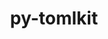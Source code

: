 ---
title: "py-tomlkit"
layout: cache
categories: [package, develop]
meta: {"compilers": ["none"], "num_specs": 96, "num_specs_by_stack": {"data-vis-sdk": 46, "e4s": 6, "e4s-neoverse-v2": 44, "root": 96}, "oss": ["ubuntu20.04", "ubuntu22.04"], "platforms": ["linux"], "stacks": ["data-vis-sdk", "e4s", "e4s-neoverse-v2", "root"], "targets": ["neoverse_v2", "x86_64_v3"], "versions": ["0.12.1"]}
spec_details: [{"compiler": "none", "hash": "2go7ej3zhfgriv2um5hfgjqn5u2zyudd", "os": "ubuntu20.04", "platform": "linux", "size": "-", "stacks": ["data-vis-sdk", "root"], "target": "x86_64_v3", "variants": ["build_system=python_pip"], "versions": ["0.12.1"]}, {"compiler": "none", "hash": "2iir4c4ayrfsohlyaq26iarumbfl7lbp", "os": "ubuntu22.04", "platform": "linux", "size": "-", "stacks": ["e4s-neoverse-v2", "root"], "target": "neoverse_v2", "variants": ["build_system=python_pip"], "versions": ["0.12.1"]}, {"compiler": "none", "hash": "2tgc656l3lewkrdzwjcg4jbebkshxv4s", "os": "ubuntu20.04", "platform": "linux", "size": "-", "stacks": ["data-vis-sdk", "root"], "target": "x86_64_v3", "variants": ["build_system=python_pip"], "versions": ["0.12.1"]}, {"compiler": "none", "hash": "2zambjpqtmkvlyhiy3k6imps3vxyubx4", "os": "ubuntu20.04", "platform": "linux", "size": "-", "stacks": ["data-vis-sdk", "root"], "target": "x86_64_v3", "variants": ["build_system=python_pip"], "versions": ["0.12.1"]}, {"compiler": "none", "hash": "3dqxoca6w5cyw4jxsgggeh5sw24uyqks", "os": "ubuntu22.04", "platform": "linux", "size": "-", "stacks": ["e4s-neoverse-v2", "root"], "target": "neoverse_v2", "variants": ["build_system=python_pip"], "versions": ["0.12.1"]}, {"compiler": "none", "hash": "4hyrckdu3leta5r4osdnnzp2hpjhfjmx", "os": "ubuntu22.04", "platform": "linux", "size": "-", "stacks": ["e4s-neoverse-v2", "root"], "target": "neoverse_v2", "variants": ["build_system=python_pip"], "versions": ["0.12.1"]}, {"compiler": "none", "hash": "4jmsfu3kz4y22lz6ebvxejehwui2nn6n", "os": "ubuntu20.04", "platform": "linux", "size": "-", "stacks": ["data-vis-sdk", "root"], "target": "x86_64_v3", "variants": ["build_system=python_pip"], "versions": ["0.12.1"]}, {"compiler": "none", "hash": "55ikja4lzwmtaphftjqdakstnbkpyolk", "os": "ubuntu22.04", "platform": "linux", "size": "-", "stacks": ["e4s-neoverse-v2", "root"], "target": "neoverse_v2", "variants": ["build_system=python_pip"], "versions": ["0.12.1"]}, {"compiler": "none", "hash": "5d4pjfwvxkv2skucedlmzxaw5d7t5r2u", "os": "ubuntu20.04", "platform": "linux", "size": "-", "stacks": ["data-vis-sdk", "root"], "target": "x86_64_v3", "variants": ["build_system=python_pip"], "versions": ["0.12.1"]}, {"compiler": "none", "hash": "5rq7oo6qmpiyk7pfa2zcvxq454vscqxt", "os": "ubuntu20.04", "platform": "linux", "size": "-", "stacks": ["data-vis-sdk", "root"], "target": "x86_64_v3", "variants": ["build_system=python_pip"], "versions": ["0.12.1"]}, {"compiler": "none", "hash": "66klfgqmhpibf4kgupclm2vg7yrwjbfr", "os": "ubuntu20.04", "platform": "linux", "size": "-", "stacks": ["data-vis-sdk", "root"], "target": "x86_64_v3", "variants": ["build_system=python_pip"], "versions": ["0.12.1"]}, {"compiler": "none", "hash": "6bhqoznogahlxfffxao54is3q5l4c5nh", "os": "ubuntu22.04", "platform": "linux", "size": "-", "stacks": ["e4s-neoverse-v2", "root"], "target": "neoverse_v2", "variants": ["build_system=python_pip"], "versions": ["0.12.1"]}, {"compiler": "none", "hash": "6jhdsyvhv7sywtgshxqnvrvytiu464lb", "os": "ubuntu22.04", "platform": "linux", "size": "-", "stacks": ["e4s-neoverse-v2", "root"], "target": "neoverse_v2", "variants": ["build_system=python_pip"], "versions": ["0.12.1"]}, {"compiler": "none", "hash": "6jldmw7754sfkzusbz3vezh6blb7oae4", "os": "ubuntu22.04", "platform": "linux", "size": "-", "stacks": ["e4s", "root"], "target": "x86_64_v3", "variants": ["build_system=python_pip"], "versions": ["0.12.1"]}, {"compiler": "none", "hash": "6vwmhzueu7quftmovllidexd56vkr6on", "os": "ubuntu22.04", "platform": "linux", "size": "-", "stacks": ["e4s-neoverse-v2", "root"], "target": "neoverse_v2", "variants": ["build_system=python_pip"], "versions": ["0.12.1"]}, {"compiler": "none", "hash": "6zburovfdm6utshib4czfj6uwhgb7a7e", "os": "ubuntu22.04", "platform": "linux", "size": "-", "stacks": ["e4s-neoverse-v2", "root"], "target": "neoverse_v2", "variants": ["build_system=python_pip"], "versions": ["0.12.1"]}, {"compiler": "none", "hash": "75egubnsvcgxbjvqo3ixs5fyep3dmsov", "os": "ubuntu22.04", "platform": "linux", "size": "-", "stacks": ["e4s-neoverse-v2", "root"], "target": "neoverse_v2", "variants": ["build_system=python_pip"], "versions": ["0.12.1"]}, {"compiler": "none", "hash": "7d6pznqxzublnle7ebnglygka6a5ahc5", "os": "ubuntu20.04", "platform": "linux", "size": "-", "stacks": ["data-vis-sdk", "root"], "target": "x86_64_v3", "variants": ["build_system=python_pip"], "versions": ["0.12.1"]}, {"compiler": "none", "hash": "7fdbtt3k5y3oj2lyptwh2b2d5hu4tsby", "os": "ubuntu22.04", "platform": "linux", "size": "-", "stacks": ["e4s-neoverse-v2", "root"], "target": "neoverse_v2", "variants": ["build_system=python_pip"], "versions": ["0.12.1"]}, {"compiler": "none", "hash": "7kmjhborw5fwxhzaucs6ts7pj6y6lhkr", "os": "ubuntu22.04", "platform": "linux", "size": "-", "stacks": ["e4s", "root"], "target": "x86_64_v3", "variants": ["build_system=python_pip"], "versions": ["0.12.1"]}, {"compiler": "none", "hash": "7t7ot5u6lqu3xbrc427wxjm52to7ckxs", "os": "ubuntu22.04", "platform": "linux", "size": "-", "stacks": ["e4s-neoverse-v2", "root"], "target": "neoverse_v2", "variants": ["build_system=python_pip"], "versions": ["0.12.1"]}, {"compiler": "none", "hash": "ajgfqtkuj7n2jjcdbzvqlxov47qucnlr", "os": "ubuntu20.04", "platform": "linux", "size": "-", "stacks": ["data-vis-sdk", "root"], "target": "x86_64_v3", "variants": ["build_system=python_pip"], "versions": ["0.12.1"]}, {"compiler": "none", "hash": "b2urvmlor6xhn736xm37d2mhy5sem5mb", "os": "ubuntu20.04", "platform": "linux", "size": "-", "stacks": ["data-vis-sdk", "root"], "target": "x86_64_v3", "variants": ["build_system=python_pip"], "versions": ["0.12.1"]}, {"compiler": "none", "hash": "bhmvdgf2353aiwhmm4uj2nz46rgfewer", "os": "ubuntu20.04", "platform": "linux", "size": "-", "stacks": ["data-vis-sdk", "root"], "target": "x86_64_v3", "variants": ["build_system=python_pip"], "versions": ["0.12.1"]}, {"compiler": "none", "hash": "bjohbcwvpfxumsabajejcfxpgno36gkf", "os": "ubuntu20.04", "platform": "linux", "size": "-", "stacks": ["data-vis-sdk", "root"], "target": "x86_64_v3", "variants": ["build_system=python_pip"], "versions": ["0.12.1"]}, {"compiler": "none", "hash": "bvmj3fn5hjhn4ab74y6wnbc3vyjwkb4e", "os": "ubuntu22.04", "platform": "linux", "size": "-", "stacks": ["e4s-neoverse-v2", "root"], "target": "neoverse_v2", "variants": ["build_system=python_pip"], "versions": ["0.12.1"]}, {"compiler": "none", "hash": "c4gn75vdabrvv2lohessbz27oddevcsl", "os": "ubuntu20.04", "platform": "linux", "size": "-", "stacks": ["data-vis-sdk", "root"], "target": "x86_64_v3", "variants": ["build_system=python_pip"], "versions": ["0.12.1"]}, {"compiler": "none", "hash": "c64qphle5fmz7ezzhambpckae5zsm22s", "os": "ubuntu22.04", "platform": "linux", "size": "-", "stacks": ["e4s-neoverse-v2", "root"], "target": "neoverse_v2", "variants": ["build_system=python_pip"], "versions": ["0.12.1"]}, {"compiler": "none", "hash": "cmhky23ndfu4e6v2rr24pkudjf3dxsv4", "os": "ubuntu20.04", "platform": "linux", "size": "-", "stacks": ["data-vis-sdk", "root"], "target": "x86_64_v3", "variants": ["build_system=python_pip"], "versions": ["0.12.1"]}, {"compiler": "none", "hash": "d23bw6wtn6ceyjfbe6yzymey2qotj2gf", "os": "ubuntu20.04", "platform": "linux", "size": "-", "stacks": ["data-vis-sdk", "root"], "target": "x86_64_v3", "variants": ["build_system=python_pip"], "versions": ["0.12.1"]}, {"compiler": "none", "hash": "dcfuuqa4rwhw2dcy7prmrgsr3agob6mi", "os": "ubuntu22.04", "platform": "linux", "size": "-", "stacks": ["e4s-neoverse-v2", "root"], "target": "neoverse_v2", "variants": ["build_system=python_pip"], "versions": ["0.12.1"]}, {"compiler": "none", "hash": "dyfec5rr3nyludpfcscazqlysrvibtlr", "os": "ubuntu20.04", "platform": "linux", "size": "-", "stacks": ["data-vis-sdk", "root"], "target": "x86_64_v3", "variants": ["build_system=python_pip"], "versions": ["0.12.1"]}, {"compiler": "none", "hash": "e24lqfwpq7oxdos6nh3ryhlm52tajthl", "os": "ubuntu22.04", "platform": "linux", "size": "-", "stacks": ["e4s-neoverse-v2", "root"], "target": "neoverse_v2", "variants": ["build_system=python_pip"], "versions": ["0.12.1"]}, {"compiler": "none", "hash": "e6rfz6j4bbewjxrgrna33ugvqj3uxunr", "os": "ubuntu22.04", "platform": "linux", "size": "-", "stacks": ["e4s-neoverse-v2", "root"], "target": "neoverse_v2", "variants": ["build_system=python_pip"], "versions": ["0.12.1"]}, {"compiler": "none", "hash": "ecm4rwda4tjlurzf6npg3aimweooihss", "os": "ubuntu20.04", "platform": "linux", "size": "-", "stacks": ["data-vis-sdk", "root"], "target": "x86_64_v3", "variants": ["build_system=python_pip"], "versions": ["0.12.1"]}, {"compiler": "none", "hash": "eu22q7cfuoyploikhg26syfhmo5dryl4", "os": "ubuntu20.04", "platform": "linux", "size": "-", "stacks": ["data-vis-sdk", "root"], "target": "x86_64_v3", "variants": ["build_system=python_pip"], "versions": ["0.12.1"]}, {"compiler": "none", "hash": "eusmlo5kob4mhuqyufaqhciutrzqina4", "os": "ubuntu20.04", "platform": "linux", "size": "-", "stacks": ["data-vis-sdk", "root"], "target": "x86_64_v3", "variants": ["build_system=python_pip"], "versions": ["0.12.1"]}, {"compiler": "none", "hash": "eziuziozrhm6tace7dmsc5ba3w4s4nzk", "os": "ubuntu22.04", "platform": "linux", "size": "-", "stacks": ["e4s-neoverse-v2", "root"], "target": "neoverse_v2", "variants": ["build_system=python_pip"], "versions": ["0.12.1"]}, {"compiler": "none", "hash": "f5kjkmnfuuskrvzkpucokbnfuiknqscq", "os": "ubuntu22.04", "platform": "linux", "size": "-", "stacks": ["e4s-neoverse-v2", "root"], "target": "neoverse_v2", "variants": ["build_system=python_pip"], "versions": ["0.12.1"]}, {"compiler": "none", "hash": "fe5p55f5m55jir5fub3ds62qcrm55jkn", "os": "ubuntu22.04", "platform": "linux", "size": "-", "stacks": ["e4s-neoverse-v2", "root"], "target": "neoverse_v2", "variants": ["build_system=python_pip"], "versions": ["0.12.1"]}, {"compiler": "none", "hash": "fm2veergn6t7kxkarvosc67p26p6fzte", "os": "ubuntu20.04", "platform": "linux", "size": "-", "stacks": ["data-vis-sdk", "root"], "target": "x86_64_v3", "variants": ["build_system=python_pip"], "versions": ["0.12.1"]}, {"compiler": "none", "hash": "fv5d6vdkz3odtcc7pfitpuwynpeh6zy4", "os": "ubuntu22.04", "platform": "linux", "size": "-", "stacks": ["e4s-neoverse-v2", "root"], "target": "neoverse_v2", "variants": ["build_system=python_pip"], "versions": ["0.12.1"]}, {"compiler": "none", "hash": "gbcriiewwzwq2ooqt7mvvojmdvq6x2bb", "os": "ubuntu20.04", "platform": "linux", "size": "-", "stacks": ["data-vis-sdk", "root"], "target": "x86_64_v3", "variants": ["build_system=python_pip"], "versions": ["0.12.1"]}, {"compiler": "none", "hash": "gmo2xzsimhdw6fqw455la3lawoijlepv", "os": "ubuntu22.04", "platform": "linux", "size": "-", "stacks": ["e4s-neoverse-v2", "root"], "target": "neoverse_v2", "variants": ["build_system=python_pip"], "versions": ["0.12.1"]}, {"compiler": "none", "hash": "gpo4jaj2s2kdh2veqpbrmsuet4yoaooj", "os": "ubuntu22.04", "platform": "linux", "size": "-", "stacks": ["e4s-neoverse-v2", "root"], "target": "neoverse_v2", "variants": ["build_system=python_pip"], "versions": ["0.12.1"]}, {"compiler": "none", "hash": "gsorosc7xoelov5b4bhmqlnwuoeyxwaj", "os": "ubuntu20.04", "platform": "linux", "size": "-", "stacks": ["data-vis-sdk", "root"], "target": "x86_64_v3", "variants": ["build_system=python_pip"], "versions": ["0.12.1"]}, {"compiler": "none", "hash": "guatqxki2y7ij33xrlnifavxwyaa5hpo", "os": "ubuntu20.04", "platform": "linux", "size": "-", "stacks": ["data-vis-sdk", "root"], "target": "x86_64_v3", "variants": ["build_system=python_pip"], "versions": ["0.12.1"]}, {"compiler": "none", "hash": "gwoeqiqtb6i5lff4gznzsobxldq7z6uu", "os": "ubuntu20.04", "platform": "linux", "size": "-", "stacks": ["data-vis-sdk", "root"], "target": "x86_64_v3", "variants": ["build_system=python_pip"], "versions": ["0.12.1"]}, {"compiler": "none", "hash": "h2ub7ebogkzat6scj4apbu2dzhkx45em", "os": "ubuntu22.04", "platform": "linux", "size": "-", "stacks": ["e4s-neoverse-v2", "root"], "target": "neoverse_v2", "variants": ["build_system=python_pip"], "versions": ["0.12.1"]}, {"compiler": "none", "hash": "h4mbfgz4z5q4kokcgji3hphpt3ozayrw", "os": "ubuntu20.04", "platform": "linux", "size": "-", "stacks": ["data-vis-sdk", "root"], "target": "x86_64_v3", "variants": ["build_system=python_pip"], "versions": ["0.12.1"]}, {"compiler": "none", "hash": "hdtsspp7koc3kjsncqsrdingaiyoxpgc", "os": "ubuntu20.04", "platform": "linux", "size": "-", "stacks": ["data-vis-sdk", "root"], "target": "x86_64_v3", "variants": ["build_system=python_pip"], "versions": ["0.12.1"]}, {"compiler": "none", "hash": "inrc322i55idlzfidkfox6243l3iuhwv", "os": "ubuntu20.04", "platform": "linux", "size": "-", "stacks": ["data-vis-sdk", "root"], "target": "x86_64_v3", "variants": ["build_system=python_pip"], "versions": ["0.12.1"]}, {"compiler": "none", "hash": "itlwjzxckp6inny766wjx3nyvks5eauz", "os": "ubuntu20.04", "platform": "linux", "size": "-", "stacks": ["data-vis-sdk", "root"], "target": "x86_64_v3", "variants": ["build_system=python_pip"], "versions": ["0.12.1"]}, {"compiler": "none", "hash": "j5c66ntds3bb2imklmatfoquwkajcfic", "os": "ubuntu20.04", "platform": "linux", "size": "-", "stacks": ["data-vis-sdk", "root"], "target": "x86_64_v3", "variants": ["build_system=python_pip"], "versions": ["0.12.1"]}, {"compiler": "none", "hash": "j62ruil5ofm2xvkjkq7unae3oah7qgop", "os": "ubuntu20.04", "platform": "linux", "size": "-", "stacks": ["data-vis-sdk", "root"], "target": "x86_64_v3", "variants": ["build_system=python_pip"], "versions": ["0.12.1"]}, {"compiler": "none", "hash": "jlxxgzulbvvrxcdj4bj5dyz7jp57rzoe", "os": "ubuntu22.04", "platform": "linux", "size": "-", "stacks": ["e4s", "root"], "target": "x86_64_v3", "variants": ["build_system=python_pip"], "versions": ["0.12.1"]}, {"compiler": "none", "hash": "k7k4eomvheg7owlz5qmlmdjroxc5dl7j", "os": "ubuntu20.04", "platform": "linux", "size": "-", "stacks": ["data-vis-sdk", "root"], "target": "x86_64_v3", "variants": ["build_system=python_pip"], "versions": ["0.12.1"]}, {"compiler": "none", "hash": "ktoqhzcaroket4rmahrel4gahvtuawm5", "os": "ubuntu22.04", "platform": "linux", "size": "-", "stacks": ["e4s-neoverse-v2", "root"], "target": "neoverse_v2", "variants": ["build_system=python_pip"], "versions": ["0.12.1"]}, {"compiler": "none", "hash": "l2w2a5v3vywz36qgt76ubbazmzxlhml5", "os": "ubuntu22.04", "platform": "linux", "size": "-", "stacks": ["e4s-neoverse-v2", "root"], "target": "neoverse_v2", "variants": ["build_system=python_pip"], "versions": ["0.12.1"]}, {"compiler": "none", "hash": "le3ef7tohpoh2bydgnb6y5ca6evd63nu", "os": "ubuntu22.04", "platform": "linux", "size": "-", "stacks": ["e4s-neoverse-v2", "root"], "target": "neoverse_v2", "variants": ["build_system=python_pip"], "versions": ["0.12.1"]}, {"compiler": "none", "hash": "lolkeu3hkqlbldrjx5l73kxdg4sow5vs", "os": "ubuntu20.04", "platform": "linux", "size": "-", "stacks": ["data-vis-sdk", "root"], "target": "x86_64_v3", "variants": ["build_system=python_pip"], "versions": ["0.12.1"]}, {"compiler": "none", "hash": "me3x2stviovua5li4ulgh36sz5lblnt2", "os": "ubuntu20.04", "platform": "linux", "size": "-", "stacks": ["data-vis-sdk", "root"], "target": "x86_64_v3", "variants": ["build_system=python_pip"], "versions": ["0.12.1"]}, {"compiler": "none", "hash": "mebbqu3lxdcovae6krs6y4ykwdy5dfgf", "os": "ubuntu22.04", "platform": "linux", "size": "-", "stacks": ["e4s-neoverse-v2", "root"], "target": "neoverse_v2", "variants": ["build_system=python_pip"], "versions": ["0.12.1"]}, {"compiler": "none", "hash": "mfk5rwaheqyzgdwp5vs4wpotjj3z3pai", "os": "ubuntu22.04", "platform": "linux", "size": "-", "stacks": ["e4s-neoverse-v2", "root"], "target": "neoverse_v2", "variants": ["build_system=python_pip"], "versions": ["0.12.1"]}, {"compiler": "none", "hash": "msuhetfpnscmfxkawovypnl7skrcrvxs", "os": "ubuntu20.04", "platform": "linux", "size": "-", "stacks": ["data-vis-sdk", "root"], "target": "x86_64_v3", "variants": ["build_system=python_pip"], "versions": ["0.12.1"]}, {"compiler": "none", "hash": "n5njrmrksn7wadf7hzldgit7v3hvuc2o", "os": "ubuntu22.04", "platform": "linux", "size": "-", "stacks": ["e4s", "root"], "target": "x86_64_v3", "variants": ["build_system=python_pip"], "versions": ["0.12.1"]}, {"compiler": "none", "hash": "n7v6nkaxxqacksa7wkvq4vl6wmrhme3r", "os": "ubuntu20.04", "platform": "linux", "size": "-", "stacks": ["data-vis-sdk", "root"], "target": "x86_64_v3", "variants": ["build_system=python_pip"], "versions": ["0.12.1"]}, {"compiler": "none", "hash": "naz7pwdpi22aqwtgldjcq3z75bxzhkrs", "os": "ubuntu20.04", "platform": "linux", "size": "-", "stacks": ["data-vis-sdk", "root"], "target": "x86_64_v3", "variants": ["build_system=python_pip"], "versions": ["0.12.1"]}, {"compiler": "none", "hash": "otc4gkscm5d7r2kwz35mxgbhrvqnuwit", "os": "ubuntu22.04", "platform": "linux", "size": "-", "stacks": ["e4s-neoverse-v2", "root"], "target": "neoverse_v2", "variants": ["build_system=python_pip"], "versions": ["0.12.1"]}, {"compiler": "none", "hash": "otyg43kqnwvdc4mtwxnog7s65gpe7jn2", "os": "ubuntu22.04", "platform": "linux", "size": "-", "stacks": ["e4s-neoverse-v2", "root"], "target": "neoverse_v2", "variants": ["build_system=python_pip"], "versions": ["0.12.1"]}, {"compiler": "none", "hash": "oufyh6ihzqdqvvgj7x7fg6tltwuso2ns", "os": "ubuntu22.04", "platform": "linux", "size": "-", "stacks": ["e4s-neoverse-v2", "root"], "target": "neoverse_v2", "variants": ["build_system=python_pip"], "versions": ["0.12.1"]}, {"compiler": "none", "hash": "px6lwlaaapyqtlquan7ezuvr6pvgztbc", "os": "ubuntu22.04", "platform": "linux", "size": "-", "stacks": ["e4s-neoverse-v2", "root"], "target": "neoverse_v2", "variants": ["build_system=python_pip"], "versions": ["0.12.1"]}, {"compiler": "none", "hash": "qmzdoerplieylzyp6bm33jpcsaqsaeah", "os": "ubuntu20.04", "platform": "linux", "size": "-", "stacks": ["data-vis-sdk", "root"], "target": "x86_64_v3", "variants": ["build_system=python_pip"], "versions": ["0.12.1"]}, {"compiler": "none", "hash": "qpe4g7fezbvowspbqru2nhmagfr7js7y", "os": "ubuntu22.04", "platform": "linux", "size": "-", "stacks": ["e4s-neoverse-v2", "root"], "target": "neoverse_v2", "variants": ["build_system=python_pip"], "versions": ["0.12.1"]}, {"compiler": "none", "hash": "qw4izl66aaloh56cjpuki47c3awlneq7", "os": "ubuntu20.04", "platform": "linux", "size": "-", "stacks": ["data-vis-sdk", "root"], "target": "x86_64_v3", "variants": ["build_system=python_pip"], "versions": ["0.12.1"]}, {"compiler": "none", "hash": "rpoftetlox6fxhr4lf4pqptsypsudh7l", "os": "ubuntu20.04", "platform": "linux", "size": "-", "stacks": ["data-vis-sdk", "root"], "target": "x86_64_v3", "variants": ["build_system=python_pip"], "versions": ["0.12.1"]}, {"compiler": "none", "hash": "s5gmc44av6lqmkwkb7wbhozq6acn2pi6", "os": "ubuntu20.04", "platform": "linux", "size": "-", "stacks": ["data-vis-sdk", "root"], "target": "x86_64_v3", "variants": ["build_system=python_pip"], "versions": ["0.12.1"]}, {"compiler": "none", "hash": "sjm4d6kx5bosiruroy3oitrp4edoiq34", "os": "ubuntu22.04", "platform": "linux", "size": "-", "stacks": ["e4s-neoverse-v2", "root"], "target": "neoverse_v2", "variants": ["build_system=python_pip"], "versions": ["0.12.1"]}, {"compiler": "none", "hash": "sn2qgqkkempprlxpj3fb43upwa7qdzw2", "os": "ubuntu22.04", "platform": "linux", "size": "-", "stacks": ["e4s", "root"], "target": "x86_64_v3", "variants": ["build_system=python_pip"], "versions": ["0.12.1"]}, {"compiler": "none", "hash": "t5o2kyrwqbhcs6nqcjxgtv4t4vpomtvt", "os": "ubuntu22.04", "platform": "linux", "size": "-", "stacks": ["e4s-neoverse-v2", "root"], "target": "neoverse_v2", "variants": ["build_system=python_pip"], "versions": ["0.12.1"]}, {"compiler": "none", "hash": "t73nal6f6ouxonozm4s6himigpdxnkj7", "os": "ubuntu20.04", "platform": "linux", "size": "-", "stacks": ["data-vis-sdk", "root"], "target": "x86_64_v3", "variants": ["build_system=python_pip"], "versions": ["0.12.1"]}, {"compiler": "none", "hash": "tcsxktvmrshoqre226n3bmc5nym34yws", "os": "ubuntu20.04", "platform": "linux", "size": "-", "stacks": ["data-vis-sdk", "root"], "target": "x86_64_v3", "variants": ["build_system=python_pip"], "versions": ["0.12.1"]}, {"compiler": "none", "hash": "ts3cr22z43r5xdfftkjexvsldvbhtlnj", "os": "ubuntu22.04", "platform": "linux", "size": "-", "stacks": ["e4s-neoverse-v2", "root"], "target": "neoverse_v2", "variants": ["build_system=python_pip"], "versions": ["0.12.1"]}, {"compiler": "none", "hash": "v7y5c77phapydphouaf3hph7qcv2rz2r", "os": "ubuntu20.04", "platform": "linux", "size": "-", "stacks": ["data-vis-sdk", "root"], "target": "x86_64_v3", "variants": ["build_system=python_pip"], "versions": ["0.12.1"]}, {"compiler": "none", "hash": "vjasrqnj24plitsczeottrbmycuv574r", "os": "ubuntu20.04", "platform": "linux", "size": "-", "stacks": ["data-vis-sdk", "root"], "target": "x86_64_v3", "variants": ["build_system=python_pip"], "versions": ["0.12.1"]}, {"compiler": "none", "hash": "vnhlonlyru7tyzi4l3bgua4ngix56hmh", "os": "ubuntu22.04", "platform": "linux", "size": "-", "stacks": ["e4s-neoverse-v2", "root"], "target": "neoverse_v2", "variants": ["build_system=python_pip"], "versions": ["0.12.1"]}, {"compiler": "none", "hash": "vq2g4x75vxc47ah6c5abjt3qjfrjvf34", "os": "ubuntu22.04", "platform": "linux", "size": "-", "stacks": ["e4s-neoverse-v2", "root"], "target": "neoverse_v2", "variants": ["build_system=python_pip"], "versions": ["0.12.1"]}, {"compiler": "none", "hash": "vtymhxy3ck4ckno23rtdnlrkuj5d2hlg", "os": "ubuntu20.04", "platform": "linux", "size": "-", "stacks": ["data-vis-sdk", "root"], "target": "x86_64_v3", "variants": ["build_system=python_pip"], "versions": ["0.12.1"]}, {"compiler": "none", "hash": "w3tfbfaftigneq2pcvmtpgakr6rrxlzt", "os": "ubuntu20.04", "platform": "linux", "size": "-", "stacks": ["data-vis-sdk", "root"], "target": "x86_64_v3", "variants": ["build_system=python_pip"], "versions": ["0.12.1"]}, {"compiler": "none", "hash": "wdhgllvcgxz2d4uv7a5aemg6ojeynxv5", "os": "ubuntu22.04", "platform": "linux", "size": "-", "stacks": ["e4s-neoverse-v2", "root"], "target": "neoverse_v2", "variants": ["build_system=python_pip"], "versions": ["0.12.1"]}, {"compiler": "none", "hash": "wk2s5t5xom5oiiufheq5zlu3ndt2jjtc", "os": "ubuntu22.04", "platform": "linux", "size": "-", "stacks": ["e4s-neoverse-v2", "root"], "target": "neoverse_v2", "variants": ["build_system=python_pip"], "versions": ["0.12.1"]}, {"compiler": "none", "hash": "wvglmxm4d4qrsy7yonhpo3svebeict5l", "os": "ubuntu22.04", "platform": "linux", "size": "-", "stacks": ["e4s-neoverse-v2", "root"], "target": "neoverse_v2", "variants": ["build_system=python_pip"], "versions": ["0.12.1"]}, {"compiler": "none", "hash": "xc2dvib7plf6m4i5vc27hmlvrle6vi7n", "os": "ubuntu22.04", "platform": "linux", "size": "-", "stacks": ["e4s-neoverse-v2", "root"], "target": "neoverse_v2", "variants": ["build_system=python_pip"], "versions": ["0.12.1"]}, {"compiler": "none", "hash": "z3gxphlrfwzs6pcb2r2gpvbafphqk2fc", "os": "ubuntu22.04", "platform": "linux", "size": "-", "stacks": ["e4s-neoverse-v2", "root"], "target": "neoverse_v2", "variants": ["build_system=python_pip"], "versions": ["0.12.1"]}, {"compiler": "none", "hash": "zkdw5pbkb2cqgzsti63irux5xstgqh7g", "os": "ubuntu22.04", "platform": "linux", "size": "-", "stacks": ["e4s", "root"], "target": "x86_64_v3", "variants": ["build_system=python_pip"], "versions": ["0.12.1"]}, {"compiler": "none", "hash": "zlo4yrzmxunkkcod3co7u2znogfextdd", "os": "ubuntu22.04", "platform": "linux", "size": "-", "stacks": ["e4s-neoverse-v2", "root"], "target": "neoverse_v2", "variants": ["build_system=python_pip"], "versions": ["0.12.1"]}]
---